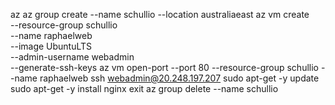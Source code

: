 az
az group create --name schullio --location australiaeast
az vm create \
  --resource-group schullio \
  --name raphaelweb \
  --image UbuntuLTS \
  --admin-username webadmin \
  --generate-ssh-keys
az vm open-port --port 80 --resource-group schullio --name raphaelweb
ssh webadmin@20.248.197.207
sudo apt-get -y update
sudo apt-get -y install nginx
exit
az group delete --name schullio
